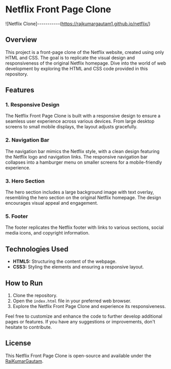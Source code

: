 # Netflix Front Page Clone

![Netflix Clone]-----------(https://rajkumargautam1.github.io/netflix/)

## Overview

This project is a front-page clone of the Netflix website, created using only HTML and CSS. The goal is to replicate the visual design and responsiveness of the original Netflix homepage. Dive into the world of web development by exploring the HTML and CSS code provided in this repository.

## Features

### 1. Responsive Design

The Netflix Front Page Clone is built with a responsive design to ensure a seamless user experience across various devices. From large desktop screens to small mobile displays, the layout adjusts gracefully.

### 2. Navigation Bar

The navigation bar mimics the Netflix style, with a clean design featuring the Netflix logo and navigation links. The responsive navigation bar collapses into a hamburger menu on smaller screens for a mobile-friendly experience.

### 3. Hero Section

The hero section includes a large background image with text overlay, resembling the hero section on the original Netflix homepage. The design encourages visual appeal and engagement.

### 5. Footer

The footer replicates the Netflix footer with links to various sections, social media icons, and copyright information.

## Technologies Used

- **HTML5:** Structuring the content of the webpage.
- **CSS3:** Styling the elements and ensuring a responsive layout.

## How to Run

1. Clone the repository.
2. Open the `index.html` file in your preferred web browser.
3. Explore the Netflix Front Page Clone and experience its responsiveness.

Feel free to customize and enhance the code to further develop additional pages or features. If you have any suggestions or improvements, don't hesitate to contribute.

## License

This Netflix Front Page Clone is open-source and available under the [RajKumarGautam](LICENSE).
